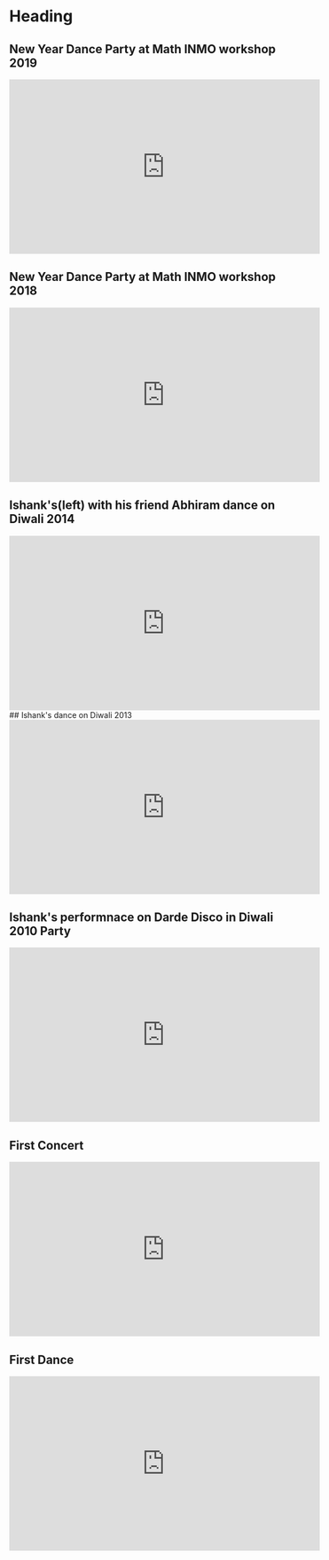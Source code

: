 # Heading


## New Year Dance Party at Math INMO workshop 2019
<iframe width="560" height="315" src="https://www.youtube.com/embed/ci0I4ITzHEE" title="YouTube video player" frameborder="0" allow="accelerometer; autoplay; clipboard-write; encrypted-media; gyroscope; picture-in-picture" allowfullscreen></iframe>

## New Year Dance Party at Math INMO workshop 2018
<iframe width="560" height="315" src="https://www.youtube.com/embed/syR0wDXOCMA" title="YouTube video player" frameborder="0" allow="accelerometer; autoplay; clipboard-write; encrypted-media; gyroscope; picture-in-picture" allowfullscreen></iframe>

## Ishank's(left) with his friend Abhiram dance on Diwali 2014
<iframe width="560" height="315" src="https://www.youtube.com/embed/dJZ7tUW-wgo" title="YouTube video player" frameborder="0" allow="accelerometer; autoplay; clipboard-write; encrypted-media; gyroscope; picture-in-picture" allowfullscreen></iframe>
## Ishank's dance on Diwali 2013
<iframe width="560" height="315" src="https://www.youtube.com/embed/sPCdiZfBJqw" title="YouTube video player" frameborder="0" allow="accelerometer; autoplay; clipboard-write; encrypted-media; gyroscope; picture-in-picture" allowfullscreen></iframe>

## Ishank's performnace on Darde Disco in Diwali 2010 Party
<iframe width="560" height="315" src="https://www.youtube.com/embed/EA_3h-QAvMM" title="YouTube video player" frameborder="0" allow="accelerometer; autoplay; clipboard-write; encrypted-media; gyroscope; picture-in-picture" allowfullscreen></iframe>

## First Concert 
<iframe width="560" height="315" src="https://www.youtube.com/embed/DUOK8j58QwQ" title="YouTube video player" frameborder="0" allow="accelerometer; autoplay; clipboard-write; encrypted-media; gyroscope; picture-in-picture" allowfullscreen></iframe>

## First Dance 
<iframe width="560" height="315" src="https://www.youtube.com/embed/fCLPhCSsNY4" title="YouTube video player" frameborder="0" allow="accelerometer; autoplay; clipboard-write; encrypted-media; gyroscope; picture-in-picture" allowfullscreen></iframe>
